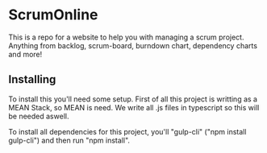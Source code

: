 # ScrumOnline
This is a repo for a website to help you with managing a scrum project. Anything from backlog, scrum-board, burndown chart, dependency charts and more!


## Installing
To install this you'll need some setup. First of all this project is writting as a MEAN Stack, so MEAN is need. 
We write all .js files in typescript so this will be needed aswell.

To install all dependencies for this project, you'll "gulp-cli" ("npm install gulp-cli") and then run "npm install".